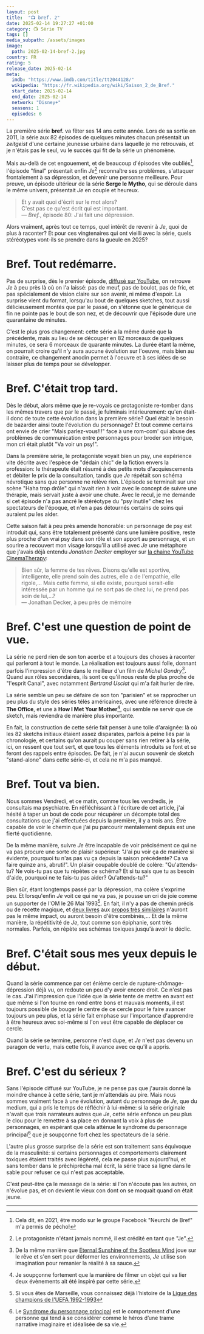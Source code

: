 ```yaml
---
layout: post
title:  "📺 bref. 2"
date: 2025-02-14 19:27:27 +01:00
category: 📺 Série TV
tags: []
media_subpath: /assets/images
image:
  path: 2025-02-14-bref-2.jpg
country: FR
rating: 5
release_date: 2025-02-14
meta:
  imdb: "https://www.imdb.com/title/tt2044128/"
  wikipedia: "https://fr.wikipedia.org/wiki/Saison_2_de_Bref."
  start_date: 2025-02-14
  end_date: 2025-02-14
  network: "Disney+"
  seasons: 1
  episodes: 6
---
```


La première série **bref.** va fêter ses 14 ans cette année. Lors de sa sortie en 2011, la série aux 82 épisodes de quelques minutes chacun présentait un *zeitgeist* d'une certaine jeunesse urbaine dans laquelle je me retrouvais, et je n'étais pas le seul, vu le succès qui fit de la série un phénomène.

Mais au-delà de cet engouement, et de beaucoup d'épisodes vite oubliés[^1], l'épisode "final" présentait enfin *Je*[^2] reconnaître ses problèmes, s'attaquer frontalement à sa dépression, et devenir une personne meilleure. Pour preuve, un épisode ultérieur de la série **Serge le Mytho**, qui se déroule dans le même univers, présentait *Je* en couple et heureux.

>Et y avait quoi d'écrit sur le mot alors?   
>C'est pas ce qu'est écrit qui est important.   
> — *Bref.*, épisode 80: J'ai fait une dépression. 

Alors vraiment, après tout ce temps, quel intérêt de revenir à *Je*, quoi de plus à raconter? Et pour ces vingtenaires qui ont vieilli avec la série, quels stéréotypes vont-ils se prendre dans la gueule en 2025?

# Bref. Tout redémarre.

Pas de surprise, dès le premier épisode, [<i class="fab fa-youtube"></i> diffusé sur YouTube](https://youtu.be/S7l7vm3vmCA), on retrouve *Je* à peu près là où on l'a laissé: pas de meuf, pas de boulot, pas de fric, et pas spécialement de vision claire sur son avenir, ni même d'espoir. La surprise vient du format, lorsqu'au bout de quelques sketches, tout aussi délicieusement montés que par le passé, on s'étonne que le générique de fin ne pointe pas le bout de son nez, et de découvrir que l'épisode dure une quarantaine de minutes.

C'est le plus gros changement: cette série a la même durée que la précédente, mais au lieu de se découper en 82 morceaux de quelques minutes, ce sera 6 morceaux de quarante minutes. La durée étant la même, on pourrait croire qu'il n'y aura aucune évolution sur l'oeuvre, mais bien au contraire, ce changement anodin permet à l'oeuvre et à ses idées de se laisser plus de temps pour se développer.

# Bref. C'était trop tard.

Dès le début, alors même que je re-voyais ce protagoniste re-tomber dans les mêmes travers que par le passé, je fulminais intérieurement: qu'en était-il donc de toute cette évolution dans la première série? Quel était le besoin de bazarder ainsi toute l'évolution du personnage? Et tout comme certains ont envie de crier "Mais parlez-vous!!!" face à une rom-com' qui abuse des problèmes de communication entre personnages pour broder son intrigue, mon cri était plutôt "Va voir un psy!".

Dans la première série, le protagoniste voyait bien un psy, une expérience vite décrite avec l'espèce de "dédain chic" de la fiction envers la profession: le thérapeute était résumé à des petits mots d'acquiescements et débiter le prix de la consultation, tandis que *Je* répétait son schéma névrotique sans que personne ne relève rien. L'épisode se terminait sur une scène "Haha trop drôle" qui n'avait rien à voir avec le concept de suivre une thérapie, mais servait juste à avoir une chute. Avec le recul, je me demande si cet épisode n'a pas ancré le stéréotype du "psy inutile" chez les spectateurs de l'époque, et n'en a pas détournés certains de soins qui auraient pu les aider.

Cette saison fait à peu près amende honorable: un personnage de psy est introduit qui, sans être totalement présenté dans une lumière positive, reste plus proche d'un vrai psy dans son rôle et son apport au personnage, et un sourire a recouvert mon visage lorsqu'il a utilisé avec *Je*  une métaphore que j'avais déjà entendu  *Jonathan Decker* employer sur [<i class="fab fa-youtube"></i> la chaine YouTube CinemaTherapy](https://www.youtube.com/@CinemaTherapyShow):

> Bien sûr, la femme de tes rêves. Disons qu'elle est sportive, intelligente, elle prend soin des autres, elle a de l'empathie, elle rigole,... Mais cette femme, si elle existe, pourquoi serait-elle intéressée par un homme qui ne sort pas de chez lui, ne prend pas soin de lui,...?   
> — Jonathan Decker, à peu près de mémoire

# Bref. C'est une question de point de vue.

La série ne perd rien de son ton acerbe et a toujours des choses à raconter qui parleront à tout le monde. La réalisation est toujours aussi folle, donnant parfois l'impression d'être dans le meilleur d'un film de *Michel Gondry*[^3]. Quand aux rôles secondaires, ils sont ce qu'il nous reste de plus proche de "l'esprit Canal", avec notamment *Bertrand Usclat* qui m'a fait hurler de rire.

La série semble un peu se défaire de son ton "parisien" et se rapprocher un peu plus du style des séries télés américaines, avec une référence directe à **The Office**, et une à **How I Met Your Mother**[^4], qui semble ne servir que de sketch, mais reviendra de manière plus importante.

En fait, la construction de cette série fait penser à une toile d'araignée: là où les 82 sketchs initiaux étaient assez disparates, parfois à peine liés par la chronologie, et certains qu'on aurait pu couper sans rien retirer à la série, ici, on ressent que tout sert, et que tous les éléments introduits se font et se feront des rappels entre épisodes. De fait, je n'ai aucun souvenir de sketch "stand-alone" dans cette série-ci, et cela ne m'a pas manqué.

# Bref. Tout va bien.

Nous sommes Vendredi, et ce matin, comme tous les vendredis, je consultais ma psychiatre. En réfléchissant à l'écriture de cet article, j'ai hésité à taper un bout de code pour récupérer un décompte total des consultations que j'ai effectuées depuis la première, il y a trois ans. Être capable de voir le chemin que j'ai pu parcourir mentalement depuis est une fierté quotidienne.

De la même manière, suivre *Je* être incapable de voir précisément ce qui ne va pas procure une sorte de plaisir supérieur: "J'ai pu voir ça de manière si évidente, pourquoi tu n'as pas vu ça depuis la saison précédente? Ca va faire quinze ans, abruti!". Un plaisir coupable doublé de colère: "Qu'attends-tu? Ne vois-tu pas que tu répètes ce schéma? Et si tu sais que tu as besoin d'aide, pourquoi ne te fais-tu pas aider? Qu'attends-tu?"

Bien sûr, étant longtemps passé par la dépression, ma colère s'exprime peu. Et lorsqu'enfin *Je* voit ce qui ne va pas, je pousse un cri de joie comme un supporter de l'OM le 26 Mai 1993[^5]. En fait, il n'y a pas de chemin précis ou de recette magique, et [deux livres](/posts/human-machine/) aux [propos très similaires](/posts/deep-work/) n'auront pas le même impact, ou auront besoin d'être combinés,... Et de la même manière, la répétitivité de *Je*, tout comme son épiphanie, sont très normales. Parfois, on répète ses schémas toxiques jusqu'à avoir le déclic.

# Bref. C'était sous mes yeux depuis le début.

Quand la série commence par cet énième cercle de rupture-chômage-dépression déjà vu, on redoute un peu d'y avoir encore droit. Ce n'est pas le cas. J'ai l'impression que l'idée que la série tente de mettre en avant est que même si l'on tourne en rond entre bons et mauvais moments, il est toujours possible de bouger le centre de ce cercle pour le faire avancer toujours un peu plus, et la série fait emphase sur l'importance d'apprendre à être heureux avec soi-même si l'on veut être capable de déplacer ce cercle.

Quand la série se termine, personne n'est dupe, et *Je* n'est pas devenu un paragon de vertu, mais cette fois, il avance avec ce qu'il a appris.

# Bref. C'est du sérieux ?

Sans l'épisode diffusé sur YouTube, je ne pense pas que j'aurais donné la moindre chance à cette série, tant je m'attendais au pire. Mais nous sommes vraiment face à une évolution, autant du personnage de *Je*, que du medium, qui a pris le temps de réfléchir à lui-même: si la série originale n'avait que trois narrateurs autres que *Je*, cette série enfonce un peu plus le clou pour le remettre à sa place en donnant la voix à plus de personnages, en espérant que cela atténue le syndrome du personnage principal[^6] que je soupçonne fort chez les spectateurs de la série.

L'autre plus grosse surprise de la série est son traitement sans équivoque de la masculinité: si certains personnages et comportements clairement toxiques étaient traités avec légèreté, cela ne passe plus aujourd'hui, et sans tomber dans le prêchiprêcha mal écrit, la série trace sa ligne dans le sable pour refuser ce qui n'est pas acceptable.

C'est peut-être ça le message de la série: si l'on n'écoute pas les autres, on n'évolue pas, et on devient le vieux con dont on se moquait quand on était jeune.

* * *
[^1]: Cela dit, en 2021, être modo sur le groupe Facebook "Neurchi de Bref" m'a permis de pécho!
[^2]: Le protagoniste n'étant jamais nommé, il est crédité en tant que "Je".
[^3]: De la même manière que [<i class="fab fa-wikipedia-w"></i> Eternal Sunshine of the Spotless Mind](https://fr.wikipedia.org/wiki/Eternal_Sunshine_of_the_Spotless_Mind) joue sur le rêve et s'en sert pour déformer les environnements, *Je* utilise son imagination pour remanier la réalité à sa sauce.
[^4]: Je soupçonne fortement que la manière de filmer un objet qui va lier deux évènements ait été inspiré par cette série.
[^5]: Si vous êtes de Marseille, vous connaissez déjà l'histoire de la [<i class="fab fa-wikipedia-w"></i> Ligue des champions de l'UEFA 1992-1993](https://fr.wikipedia.org/wiki/Ligue_des_champions_de_l%27UEFA_1992-1993)
[^6]: Le [<i class="fab fa-wikipedia-w"></i> Syndrome du personnage principal](https://fr.wikipedia.org/wiki/Syndrome_du_personnage_principal) est le comportement d'une personne qui tend à se considérer comme le héros d’une trame narrative imaginaire et idéalisée de sa vie.
